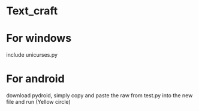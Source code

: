# Text_craft

# For windows
  include unicurses.py

# For android
  download pydroid, simply copy and paste the raw from test.py into the new file and run (Yellow circle)

